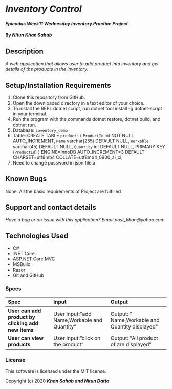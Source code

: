 # _Inventory Control_

#### _Epicodus Week11 Wednesday Inventory Practice Project_

#### By _**Nitun**_  _**Khan Sahab**_

## Description

_A web application that allows user to add product into inventory and get details of the products in the inventory._

## Setup/Installation Requirements

1. Clone this repository from GitHub.
2. Open the downloaded directory in a text editor of your choice.
3. To install the REPL dotnet script, run dotnet tool install -g dotnet-script in your terminal.
4. Run the program with the commands dotnet restore, dotnet build, and dotnet run.
5. Database: `inventory_demo`
6. Table: 
CREATE TABLE `products` (
  `ProductId` int NOT NULL AUTO_INCREMENT,
  `Name` varchar(255) DEFAULT NULL,
  `Workable` varchar(45) DEFAULT NULL,
  `Quantity` int DEFAULT NULL,
  PRIMARY KEY (`ProductId`)
) ENGINE=InnoDB AUTO_INCREMENT=3 DEFAULT CHARSET=utf8mb4 COLLATE=utf8mb4_0900_ai_ci;
7. Need to change password in json file.a

## Known Bugs
 
None. All the basic requirements of Project are fulfilled
 
## Support and contact details

_Have a bug or an issue with this application? Email post_khan@yahoo.com_

## Technologies Used

* C#
* .NET Core
* ASP.NET Core MVC
* MSBuild
* Razor
* Git and GitHub

### Specs
| Spec | Input | Output |
| :------------- | :------------- | :------------- |
| **User can add product by clicking add new items** | User Input:"add Name,Workable and Quantity” | Output: " Name,Workable and Quantity displayed" |
| **User can view products** | User Input:”click on the product” | Output: "All product of are displayed" |


### License

This software is licensed under the MIT license.

Copyright (c) 2020 **_Khan Sahab and Nitun Datta_**